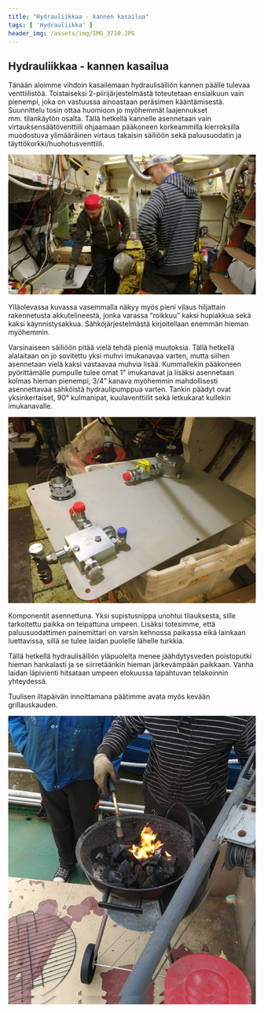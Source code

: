 ```yaml
---
title: "Hydrauliikkaa - kannen kasailua"
tags: [ 'Hydrauliikka' ]
header_img: /assets/img/IMG_3710.JPG
---
```


## Hydrauliikkaa - kannen kasailua

Tänään aloimme vihdoin kasailemaan hydraulisäiliön kannen päälle tulevaa venttiilistöä. Toistaiseksi 2-piirijärjestelmästä toteutetaan ensialkuun vain pienempi, joka on vastuussa ainoastaan peräsimen kääntämisestä. Suunnittelu tosin ottaa huomioon jo myöhemmät laajennukset mm. tilankäytön osalta. Tällä hetkellä kannelle asennetaan vain virtauksensäätöventtiili ohjaamaan pääkoneen korkeammilla kierroksilla muodostuva ylimääräinen virtaus takaisin säiliöön sekä paluusuodatin ja täyttökorkki/huohotusventtiili.

![IMG_3712.JPG](/assets/img/IMG_3712.JPG)

Ylläolevassa kuvassa vasemmalla näkyy myös pieni vilaus hiljattain rakennetusta akkutelineestä, jonka varassa “roikkuu” kaksi hupiakkua sekä kaksi käynnistysakkua. Sähköjärjestelmästä kirjoitellaan enemmän hieman myöhemmin.

Varsinaiseen säiliöön pitää vielä tehdä pieniä muutoksia. Tällä hetkellä alalaitaan on jo sovitettu yksi muhvi imukanavaa varten, mutta siihen asennetaan vielä kaksi vastaavaa muhvia lisää. Kummallekin pääkoneen pyörittämälle pumpulle tulee omat 1" imukanavat ja lisäksi asennetaan kolmas hieman pienempi, 3/4” kanava myöhemmin mahdollisesti asennettavaa sähköistä hydraulipumppua varten. Tankin päädyt ovat yksinkertaiset, 90° kulmanipat, kuulaventtiilit sekä letkukarat kullekin imukanavalle.

![IMG_3710.JPG](/assets/img/IMG_3710.JPG)

Komponentit asennettuna. Yksi supistusnippa unohtui tilauksesta, sille tarkoitettu paikka on teipattuna umpeen. Lisäksi totesimme, että paluusuodattimen painemittari on varsin kehnossa paikassa eikä lainkaan luettavissa, sillä se tulee laidan puolelle lähelle turkkia.

Tällä hetkellä hydraulisäiliön yläpuolelta menee jäähdytysveden poistoputki hieman hankalasti ja se siirretäänkin hieman järkevämpään paikkaan. Vanha laidan läpivienti hitsataan umpeen elokuussa tapahtuvan telakoinnin yhteydessä.

Tuulisen iltapäivän innoittamana päätimme avata myös kevään grillauskauden.

![IMG_3715.png](/assets/img/IMG_3715.png)
